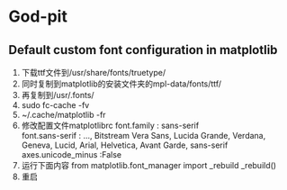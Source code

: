 # God-pit

## Default custom font configuration in matplotlib

1. 下载ttf文件到/usr/share/fonts/truetype/
2. 同时复制到matplotlib的安装文件夹的mpl-data/fonts/ttf/
3. 再复制到/usr/.fonts/
4. sudo fc-cache -fv
5. ~/.cache/matplotlib -fr
6. 修改配置文件matplotlibrc
font.family         : sans-serif        
font.sans-serif     : ..., Bitstream Vera Sans, Lucida Grande, Verdana, Geneva, Lucid, Arial, Helvetica, Avant Garde, sans-serif   axes.unicode_minus  :False
7. 运行下面内容
from matplotlib.font_manager import _rebuild
_rebuild()
8. 重启

